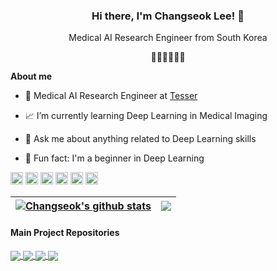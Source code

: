 ### <div align="center">Hi there, I'm Changseok Lee! 👋</div>  
  

<div align="center">Medical AI Research Engineer from South Korea  

👨‍💻🇰🇷🙇‍♂️</div>  

**About me**

- 💼 Medical AI Research Engineer at [Tesser](https://www.tesser.co.kr)

- 📈 I’m currently learning Deep Learning in Medical Imaging 

- 💬 Ask me about anything related to Deep Learning skills

- 🤭 Fun fact: I'm a beginner in Deep Learning  

<code><img height="20" src="https://profilinator.rishav.dev/skills-assets/tensorflow-icon.svg"></code>
<code><img height="20" src="https://profilinator.rishav.dev/skills-assets/pytorch-icon.svg"></code>
<code><img height="20" src="https://profilinator.rishav.dev/skills-assets/keras.png"></code>
<code><img height="20" src="https://profilinator.rishav.dev/skills-assets/python-original.svg"></code>
<code><img height="20" src="https://profilinator.rishav.dev/skills-assets/linux-original.svg"></code>
<code><img height="20" src="https://profilinator.rishav.dev/skills-assets/git-scm-icon.svg"></code>


| <a href="https://github.com/wjh1065/github-readme-stats"><img align="center" src="https://github-readme-stats.vercel.app/api?username=wjh1065&show_icons=true&include_all_commits=true&theme=buefy&hide_border=true" alt="Changseok's github stats" /></a> | <a href="https://github.com/wjh1065/github-readme-stats"><img align="center" src="https://github-readme-stats.vercel.app/api/top-langs/?username=wjh1065&layout=compact&theme=buefy&hide_border=true" /></a> |
| ------------- | ------------- |

#### Main Project Repositories


<a href="https://github.com/wjh1065/PVC-of-PET-images-using-3D-ResUnet">
  <img align="center" src="https://github-readme-stats.vercel.app/api/pin/?username=wjh1065&repo=PVC-of-PET-images-using-3D-ResUnet&theme=buefy" />
</a>
<a href="https://github.com/wjh1065/Gray-matter-segmentation-of-MR-images-Using-3D-ResUnet">
  <img align="center" src="https://github-readme-stats.vercel.app/api/pin/?username=wjh1065&repo=Gray-matter-segmentation-of-MR-images-Using-3D-ResUnet&theme=buefy" />
</a>
<a href="https://github.com/wjh1065/DeepSORT-with-Bird-Eye-View">
  <img align="center" src="https://github-readme-stats.vercel.app/api/pin/?username=wjh1065&repo=DeepSORT-with-Bird-Eye-View&theme=buefy" />
</a>
<a href="https://github.com/wjh1065/3D-Patch-Based-Training">
  <img align="center" src="https://github-readme-stats.vercel.app/api/pin/?username=wjh1065&repo=3D-Patch-Based-Training&theme=buefy" />
</a>

<br />
<br />
